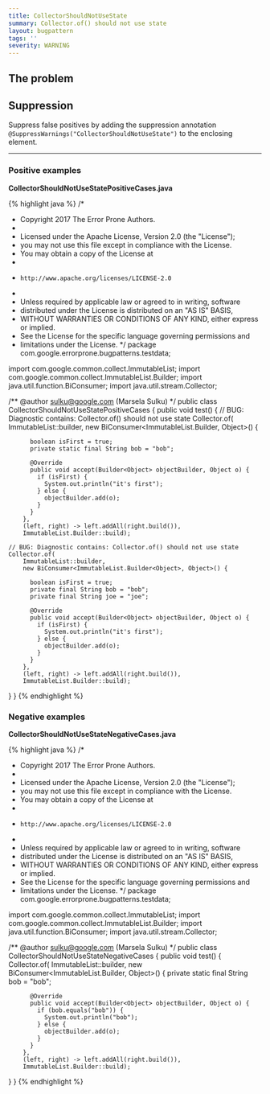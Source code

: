 ```yaml
---
title: CollectorShouldNotUseState
summary: Collector.of() should not use state
layout: bugpattern
tags: ''
severity: WARNING
---
```


<!--
*** AUTO-GENERATED, DO NOT MODIFY ***
To make changes, edit the @BugPattern annotation or the explanation in docs/bugpattern.
-->

## The problem


## Suppression
Suppress false positives by adding the suppression annotation `@SuppressWarnings("CollectorShouldNotUseState")` to the enclosing element.

----------

### Positive examples
__CollectorShouldNotUseStatePositiveCases.java__

{% highlight java %}
/*
 * Copyright 2017 The Error Prone Authors.
 *
 * Licensed under the Apache License, Version 2.0 (the "License");
 * you may not use this file except in compliance with the License.
 * You may obtain a copy of the License at
 *
 *     http://www.apache.org/licenses/LICENSE-2.0
 *
 * Unless required by applicable law or agreed to in writing, software
 * distributed under the License is distributed on an "AS IS" BASIS,
 * WITHOUT WARRANTIES OR CONDITIONS OF ANY KIND, either express or implied.
 * See the License for the specific language governing permissions and
 * limitations under the License.
 */
package com.google.errorprone.bugpatterns.testdata;

import com.google.common.collect.ImmutableList;
import com.google.common.collect.ImmutableList.Builder;
import java.util.function.BiConsumer;
import java.util.stream.Collector;

/** @author sulku@google.com (Marsela Sulku) */
public class CollectorShouldNotUseStatePositiveCases {
  public void test() {
    // BUG: Diagnostic contains: Collector.of() should not use state
    Collector.of(
        ImmutableList::builder,
        new BiConsumer<ImmutableList.Builder<Object>, Object>() {

          boolean isFirst = true;
          private static final String bob = "bob";

          @Override
          public void accept(Builder<Object> objectBuilder, Object o) {
            if (isFirst) {
              System.out.println("it's first");
            } else {
              objectBuilder.add(o);
            }
          }
        },
        (left, right) -> left.addAll(right.build()),
        ImmutableList.Builder::build);

    // BUG: Diagnostic contains: Collector.of() should not use state
    Collector.of(
        ImmutableList::builder,
        new BiConsumer<ImmutableList.Builder<Object>, Object>() {

          boolean isFirst = true;
          private final String bob = "bob";
          private final String joe = "joe";

          @Override
          public void accept(Builder<Object> objectBuilder, Object o) {
            if (isFirst) {
              System.out.println("it's first");
            } else {
              objectBuilder.add(o);
            }
          }
        },
        (left, right) -> left.addAll(right.build()),
        ImmutableList.Builder::build);
  }
}
{% endhighlight %}

### Negative examples
__CollectorShouldNotUseStateNegativeCases.java__

{% highlight java %}
/*
 * Copyright 2017 The Error Prone Authors.
 *
 * Licensed under the Apache License, Version 2.0 (the "License");
 * you may not use this file except in compliance with the License.
 * You may obtain a copy of the License at
 *
 *     http://www.apache.org/licenses/LICENSE-2.0
 *
 * Unless required by applicable law or agreed to in writing, software
 * distributed under the License is distributed on an "AS IS" BASIS,
 * WITHOUT WARRANTIES OR CONDITIONS OF ANY KIND, either express or implied.
 * See the License for the specific language governing permissions and
 * limitations under the License.
 */
package com.google.errorprone.bugpatterns.testdata;

import com.google.common.collect.ImmutableList;
import com.google.common.collect.ImmutableList.Builder;
import java.util.function.BiConsumer;
import java.util.stream.Collector;

/** @author sulku@google.com (Marsela Sulku) */
public class CollectorShouldNotUseStateNegativeCases {
  public void test() {
    Collector.of(
        ImmutableList::builder,
        new BiConsumer<ImmutableList.Builder<Object>, Object>() {
          private static final String bob = "bob";

          @Override
          public void accept(Builder<Object> objectBuilder, Object o) {
            if (bob.equals("bob")) {
              System.out.println("bob");
            } else {
              objectBuilder.add(o);
            }
          }
        },
        (left, right) -> left.addAll(right.build()),
        ImmutableList.Builder::build);
  }
}
{% endhighlight %}

